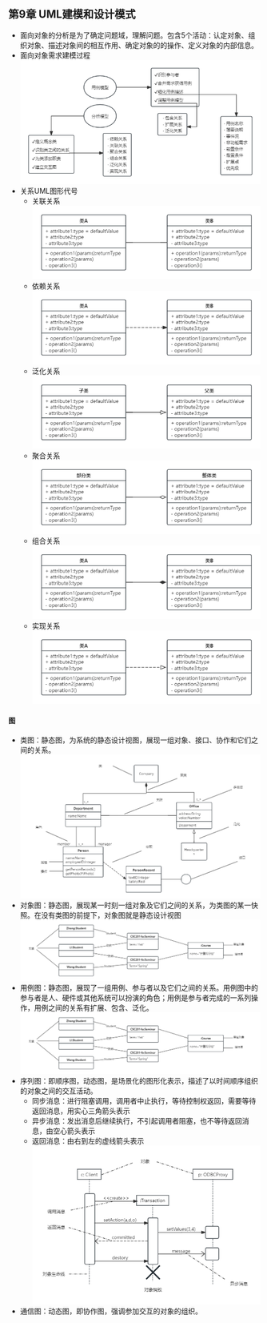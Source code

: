 ## 第9章 UML建模和设计模式
- 面向对象的分析是为了确定问题域，理解问题。包含5个活动：认定对象、组织对象、描述对象间的相互作用、确定对象的的操作、定义对象的内部信息。
- 面向对象需求建模过程
![ObjectOrientedModeling](images/ObjectOrientedModeling.png)
- 关系UML图形代号
	- 关联关系
	![RelationalGraph-A.png](images/RelationalGraph-A.png)
	- 依赖关系
	![RelationalGraph-B.png](images/RelationalGraph-B.png)
	- 泛化关系
	![RelationalGraph-C.png](images/RelationalGraph-C.png)
	- 聚合关系
	![RelationalGraph-D.png](images/RelationalGraph-D.png)
	- 组合关系
	![RelationalGraph-E.png](images/RelationalGraph-E.png)
	- 实现关系
	![RelationalGraph-F.png](images/RelationalGraph-F.png)
#### 图
- 类图：静态图，为系统的静态设计视图，展现一组对象、接口、协作和它们之间的关系。
![UML Class](images/UML_Class.png)
- 对象图：静态图，展现某一时刻一组对象及它们之间的关系，为类图的某一快照。在没有类图的前提下，对象图就是静态设计视图
![UML Object](images/UML_Object.png)
- 用例图：静态图，展现了一组用例、参与者以及它们之间的关系。用例图中的参与者是人、硬件或其他系统可以扮演的角色；用例是参与者完成的一系列操作，用例之间的关系有扩展、包含、泛化。
![UML Case](images/UML_Object.png)
- 序列图：即顺序图，动态图，是场景化的图形化表示，描述了以时间顺序组织的对象之间的交互活动。
	- 同步消息：进行阻塞调用，调用者中止执行，等待控制权返回，需要等待返回消息，用实心三角箭头表示
	- 异步消息：发出消息后继续执行，不引起调用者阻塞，也不等待返回消息，由空心箭头表示
	- 返回消息：由右到左的虚线箭头表示
![UML Seq](images/UML_Seq.png)
- 通信图：动态图，即协作图，强调参加交互的对象的组织。